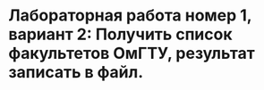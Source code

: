 # Лабораторная работа номер 1, вариант 2: Получить список факультетов ОмГТУ, результат записать в файл.
